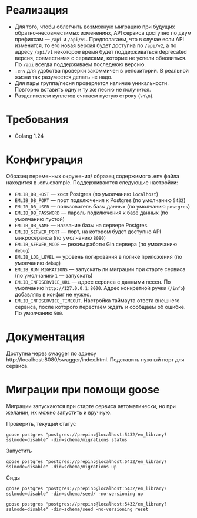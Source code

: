 # Реализация
* Для того, чтобы облегчить возможную миграцию при будущих обратно-несовместимых изменениях, API сервиса доступно по двум префиксам — `/api` и `/api/v1`. Предполагаем, что в случае если API изменится, то его новая версия будет доступна по `/api/v2`, а по адресу `/api/v1` некоторое время будет поддерживаться deprecated версия, совместимая с сервисами, которые не успели обновиться. По `/api` всегда поддерживаем последнюю версию.
* `.env` для удобства проверки закоммичен в репозиторий. В реальной жизни так разумеется делать не надо.
* Для пары группа/песня проверяется наличие уникальности. Повторно вставить одну и ту же песню не получится.
* Разделителем куплетов считаем пустую строку (`\n\n`).

# Требования
* Golang 1.24

# Конфигурация
Образец переменных окружения/ образец содержимого .env файла находится в .env.example.
Поддерживаются следующие настройки:
* `EMLIB_DB_HOST` — хост Postgres (по умолчанию `localhost`)
* `EMLIB_DB_PORT` — порт подключения к Postgres (по умолчанию `5432`)
* `EMLIB_DB_USER` — пользователь базы данных (по умолчанию `postgres`)
* `EMLIB_DB_PASSWORD` — пароль подключения к базе данных (по умолчанию пустой)
* `EMLIB_DB_NAME` — название базы на сервере Postgres.
* `EMLIB_SERVER_PORT` — порт, на котором будет доступно API микросервиса (по умолчанию `8080`)
* `EMLIB_SERVER_MODE` — режим работы Gin сервера (по умолчанию `debug`)
* `EMLIB_LOG_LEVEL` — уровень логирования в логике приложения (по умолчанию `debug`)
* `EMLIB_RUN_MIGRATIONS` — запускать ли миграции при старте сервиса (по умолчанию `1` — запускать)
* `EMLIB_INFOSERVICE_URL` — адрес сервиса с данными песен. По умолчанию `http://127.0.0.1:8000`. Адрес конкретной ручки (`/info`) добавлять в конфиг не нужно.
* `EMLIB_INFOSERVICE_TIMEOUT`. Настройка таймаута ответа внешнего сервиса, после которого перестаём ждать и сообщаем об ошибке. По умолчанию `500`.

# Документация
Доступна через swagger по адресу http://localhost:8080/swagger/index.html. Подставить нужный порт для сервиса.

# Миграции при помощи goose
Миграции запускаются при старте сервиса автоматически, но при желании, их можно запустить и вручную.

Проверить, текущий статус
```
goose postgres "postgres://prepin:@localhost:5432/em_library?sslmode=disable" -dir=schema/migrations status
```
Запустить
```
goose postgres "postgres://prepin:@localhost:5432/em_library?sslmode=disable" -dir=schema/migrations up
```

Сиды
```
goose postgres "postgres://prepin:@localhost:5432/em_library?sslmode=disable" -dir=schema/seed/ -no-versioning up
```
```
goose postgres "postgres://prepin:@localhost:5432/em_library?sslmode=disable" -dir=schema/seed -no-versioning reset
```
